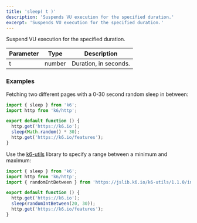 ```yaml
---
title: 'sleep( t )'
description: 'Suspends VU execution for the specified duration.'
excerpt: 'Suspends VU execution for the specified duration.'
---
```


Suspend VU execution for the specified duration.

| Parameter | Type   | Description           |
| --------- | ------ | --------------------- |
| t         | number | Duration, in seconds. |

### Examples

Fetching two different pages with a 0-30 second random sleep in between:

<CodeGroup labels={[]}>

```javascript
import { sleep } from 'k6';
import http from 'k6/http';

export default function () {
  http.get('https://k6.io');
  sleep(Math.random() * 30);
  http.get('https://k6.io/features');
}
```

</CodeGroup>

Use the [k6-utils](https://jslib.k6.io/k6-utils/) library to specify a range between a minimum and maximum:

<CodeGroup labels={[]}>

```javascript
import { sleep } from 'k6';
import http from 'k6/http';
import { randomIntBetween } from 'https://jslib.k6.io/k6-utils/1.1.0/index.js';

export default function () {
  http.get('https://k6.io');
  sleep(randomIntBetween(20, 30));
  http.get('https://k6.io/features');
}
```

</CodeGroup>
